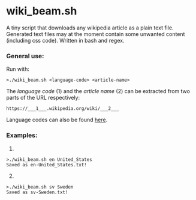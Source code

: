 # wiki_beam.sh

A tiny script that downloads any wikipedia article as a plain text file. Generated text files may at the moment contain some unwanted content (including css code). Written in bash and regex. 

### General use:

Run with:

```
>./wiki_beam.sh <language-code> <article-name>
```

The *language code* (1) and the *article name* (2) can be extracted from two parts of the URL respectively: 

```
https://___1___.wikipedia.org/wiki/___2___
```

Language codes can also be found [here](https://meta.wikimedia.org/wiki/List_of_Wikipedias).

### Examples:

1.
```
>./wiki_beam.sh en United_States
Saved as en-United_States.txt!
```
2.
```
>./wiki_beam.sh sv Sweden
Saved as sv-Sweden.txt!
```
